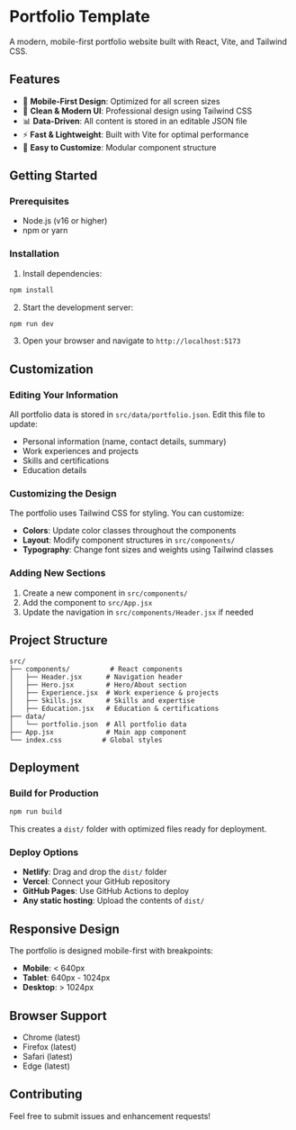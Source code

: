 # Portfolio Template

A modern, mobile-first portfolio website built with React, Vite, and Tailwind CSS.

## Features

- 📱 **Mobile-First Design**: Optimized for all screen sizes
- 🎨 **Clean & Modern UI**: Professional design using Tailwind CSS
- 📊 **Data-Driven**: All content is stored in an editable JSON file
- ⚡ **Fast & Lightweight**: Built with Vite for optimal performance
- 🔧 **Easy to Customize**: Modular component structure

## Getting Started

### Prerequisites
- Node.js (v16 or higher)
- npm or yarn

### Installation

1. Install dependencies:
```bash
npm install
```

2. Start the development server:
```bash
npm run dev
```

3. Open your browser and navigate to `http://localhost:5173`

## Customization

### Editing Your Information

All portfolio data is stored in `src/data/portfolio.json`. Edit this file to update:

- Personal information (name, contact details, summary)
- Work experiences and projects
- Skills and certifications
- Education details

### Customizing the Design

The portfolio uses Tailwind CSS for styling. You can customize:

- **Colors**: Update color classes throughout the components
- **Layout**: Modify component structures in `src/components/`
- **Typography**: Change font sizes and weights using Tailwind classes

### Adding New Sections

1. Create a new component in `src/components/`
2. Add the component to `src/App.jsx`
3. Update the navigation in `src/components/Header.jsx` if needed

## Project Structure

```
src/
├── components/          # React components
│   ├── Header.jsx      # Navigation header
│   ├── Hero.jsx        # Hero/About section
│   ├── Experience.jsx  # Work experience & projects
│   ├── Skills.jsx      # Skills and expertise
│   ├── Education.jsx   # Education & certifications
├── data/
│   └── portfolio.json  # All portfolio data
├── App.jsx             # Main app component
└── index.css          # Global styles
```

## Deployment

### Build for Production

```bash
npm run build
```

This creates a `dist/` folder with optimized files ready for deployment.

### Deploy Options

- **Netlify**: Drag and drop the `dist/` folder
- **Vercel**: Connect your GitHub repository
- **GitHub Pages**: Use GitHub Actions to deploy
- **Any static hosting**: Upload the contents of `dist/`

## Responsive Design

The portfolio is designed mobile-first with breakpoints:

- **Mobile**: < 640px
- **Tablet**: 640px - 1024px  
- **Desktop**: > 1024px

## Browser Support

- Chrome (latest)
- Firefox (latest)
- Safari (latest)
- Edge (latest)

## Contributing

Feel free to submit issues and enhancement requests!
